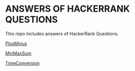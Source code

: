 # ANSWERS OF HACKERRANK QUESTIONS

This repo includes answers of HackerRank Questions.

[PlusMinus](https://github.com/uufukttas/HackerRank-Solutions/tree/master/PlusMinus)

[MinMaxSum](https://github.com/uufukttas/HackerRank-Solutions/tree/master/MinMaxSum)

[TimeConversion](https://github.com/uufukttas/HackerRank-Solutions/tree/master/TimeConversion)
